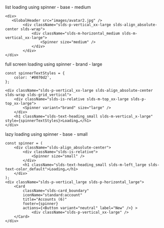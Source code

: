 list loading using spinner - base - medium

    <div>
       <GlobalHeader src="images/avatar2.jpg" />
            <div className="slds-p-vertical_xx-large slds-align_absolute-center slds-wrap">
                <div className="slds-m-horizontal_medium slds-m-vertical_xx-large">
                    <Spinner size="medium" />
                </div>
            </div>
    </div>


full screen loading using spinner - brand - large

    const spinnerTextStyles = {
        color: '#0070d2',
    };

    <div className="slds-p-vertical_xx-large slds-align_absolute-center slds-wrap slds-grid_vertical">
        <div className="slds-is-relative slds-m-top_xx-large slds-p-top_xx-large">
            <Spinner variant="brand" size="large" />
        </div>
        <h1 className="slds-text-heading_small slds-m-vertical_x-large" style={spinnerTextStyles}>Loading…</h1>
    </div>

lazy loading using spinner - base - small

    const spinner = (
        <div className="slds-align_absolute-center">
            <div className="slds-is-relative">
                <Spinner size="small" />
            </div>
            <h1 className="slds-text-heading_small slds-m-left_large slds-text-color_default">Loading…</h1>
        </div>
    );
    <div className="slds-p-vertical_large slds-p-horizontal_large">
        <Card
            className="slds-card_boundary"
            iconName="standard:account"
            title="Accounts (6)"
            footer={spinner}
            actions={<Button variant="neutral" label="New" />} >
                <div className="slds-p-vertical_xx-large" />
        </Card>
    </div>
        
